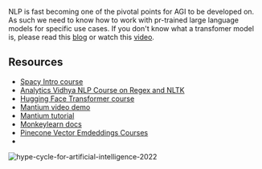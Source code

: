 
NLP is fast becoming one of the pivotal points for AGI to be developed on. As such we need to know how to work with pr-trained large language models for specific use cases. If you don't know what a transfomer model is, please read this [blog](https://blogs.nvidia.com/blog/2022/03/25/what-is-a-transformer-model/) or watch this [video](https://www.youtube.com/watch?v=TQQlZhbC5ps). 

## Resources
* [Spacy Intro course](https://course.spacy.io/)
* [Analytics Vidhya NLP Course on Regex and NLTK](https://courses.analyticsvidhya.com/courses/Intro-to-NLP)
* [Hugging Face Transformer course](https://huggingface.co/course/chapter1/1)
* [Mantium video demo](https://vimeo.com/657567219/c10b66c938)
* [Mantium tutorial](https://developer.mantiumai.com/docs)
* [Monkeylearn docs](https://monkeylearn.com/guides/)
* [Pinecone Vector Emdeddings Courses](https://www.pinecone.io/learn/)
* 


![hype-cycle-for-artificial-intelligence-2022](https://user-images.githubusercontent.com/70502261/197836607-1bebef3c-8e80-40ef-8af5-c705991ab61e.png)
